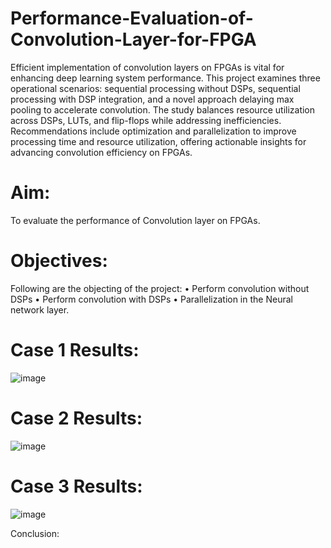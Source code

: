 # Performance-Evaluation-of-Convolution-Layer-for-FPGA

Efficient implementation of convolution layers on FPGAs is vital for enhancing deep learning system performance. This project examines three operational scenarios: sequential processing without DSPs, sequential processing with DSP integration, and a novel approach delaying max pooling to accelerate convolution. The study balances resource utilization across DSPs, LUTs, and flip-flops while addressing inefficiencies. Recommendations include optimization and parallelization to improve processing time and resource utilization, offering actionable insights for advancing convolution efficiency on FPGAs.

# Aim:
To evaluate the performance of Convolution layer on FPGAs.

# Objectives:
Following are the objecting of the project:
• Perform convolution without DSPs
• Perform convolution with DSPs
• Parallelization in the Neural network layer.

# Case 1 Results: 
![image](https://github.com/user-attachments/assets/784ccbbc-60f5-425e-b05d-ba72757da906)

# Case 2 Results:
![image](https://github.com/user-attachments/assets/db5ced9b-7bef-4ac9-b25e-ed0fc7604d62)

# Case 3 Results:
![image](https://github.com/user-attachments/assets/5386ad25-d973-417c-a0c1-bf77dd27691c)

Conclusion: 


